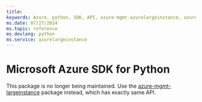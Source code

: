 ```yaml
---
title: 
keywords: Azure, python, SDK, API, azure-mgmt-azurelargeinstance, azurelargeinstance
ms.date: 07/27/2024
ms.topic: reference
ms.devlang: python
ms.service: azurelargeinstance
---
```

# Microsoft Azure SDK for Python

This package is no longer being maintained. Use the [azure-mgmt-largeinstance](https://pypi.org/project/azure-mgmt-largeinstance/) package instead, which has exactly same API.
